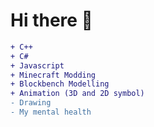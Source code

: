 # Hi there 👋

```diff
+ C++
+ C#
+ Javascript
+ Minecraft Modding
+ Blockbench Modelling
+ Animation (3D and 2D symbol)
- Drawing
- My mental health
```
